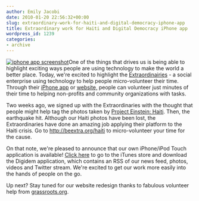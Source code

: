 ```yaml
---
author: Emily Jacobi
date: 2010-01-20 22:56:32+00:00
slug: extraordinary-work-for-haiti-and-digital-democracy-iphone-app
title: Extraordinary work for Haiti and Digital Democracy iPhone app
wordpress_id: 1239
categories:
- archive
---
```


[![iphone app screenshot](/iphone.jpg)](/iphone.jpg)One of the things that drives us is being able to highlight exciting ways people are using technology to make the world a better place. Today, we're excited to highlight the [Extraordinairies](http://beextra.org) - a social enterprise using technology to help people micro-volunteer their time. Through their [iPhone app](http://download.beextra.org) or [website,](http://app.beextra.org/mission/browse) people can volunteer just minutes of their time to helping non-profits and community organizations with tasks.

Two weeks ago, we signed up with the Extraordinaries with the thought that people might help tag the photos taken by [Project Einstein: Haiti](/2010/01/18/reflections-on-project-einstein-haiti-personal-story-of-earthquake-survivor/). Then, the earthquake hit. Although our Haiti photos have been lost, the Extraordinaries have done an amazing job applying their platform to the Haiti crisis. Go to http://beextra.org/haiti to micro-volunteer your time for the cause.

On that note, we're pleased to announce that our own iPhone/iPod Touch application is available! [Click here](http://itunes.apple.com/us/app/digital-democracy-built-by-appmakr/id349530840?mt=8) to go to the iTunes store and download the Digidem application, which contains an RSS of our news feed, photos, videos and Twitter stream. We're excited to get our work more easily into the hands of people on the go.

Up next? Stay tuned for our website redesign thanks to fabulous volunteer help from [grassroots.org](http://www.grassroots.org/).
